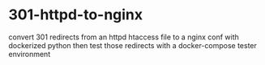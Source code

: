 # 301-httpd-to-nginx
convert 301 redirects from an httpd htaccess file to a nginx conf with dockerized python then test those redirects with a docker-compose tester environment
